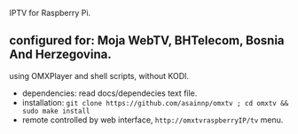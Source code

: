 
IPTV for Raspberry Pi.

configured for: Moja WebTV, BHTelecom, Bosnia And Herzegovina.
---
using OMXPlayer and shell scripts, without KODI.

* dependencies: read docs/dependecies text file.
* installation: `git clone https://github.com/asainnp/omxtv ; cd omxtv && sudo make install`
* remote controlled by web interface, `http://omxtvraspberryIP/tv` menu.
